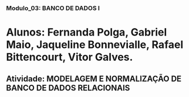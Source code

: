 ### Modulo_03: BANCO DE DADOS I
# Alunos: Fernanda Polga, Gabriel Maio, Jaqueline Bonnevialle, Rafael Bittencourt, Vitor Galves.
## Atividade: MODELAGEM E NORMALIZAÇÃO DE BANCO DE DADOS RELACIONAIS
